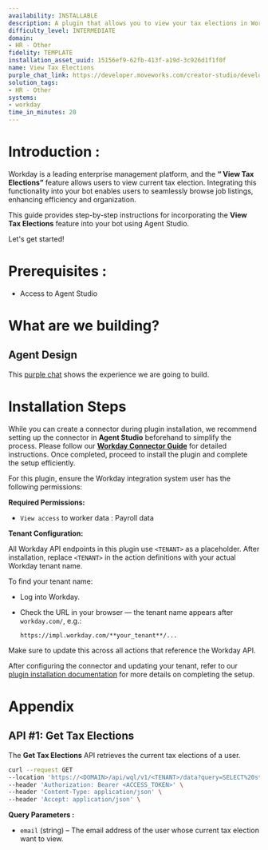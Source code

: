 ```yaml
---
availability: INSTALLABLE
description: A plugin that allows you to view your tax elections in Workday.
difficulty_level: INTERMEDIATE
domain:
- HR - Other
fidelity: TEMPLATE
installation_asset_uuid: 15156ef9-62fb-413f-a19d-3c926d1f1f0f
name: View Tax Elections
purple_chat_link: https://developer.moveworks.com/creator-studio/developer-tools/purple-chat/?conversation=%7B%22startTimestamp%22%3A%2211%3A43%2BAM%22%2C%22messages%22%3A%5B%7B%22role%22%3A%22user%22%2C%22parts%22%3A%5B%7B%22richText%22%3A%22%3Cp%3EI+want+to+view+my+tax+elections.%3Cbr%3E%3C%2Fp%3E%22%7D%5D%7D%2C%7B%22role%22%3A%22assistant%22%2C%22parts%22%3A%5B%7B%22richText%22%3A%22%3Cp%3EI%27ll+retrieve+your+tax+elections+from+Workday.%3Cbr%3E%3C%2Fp%3E%22%7D%5D%7D%2C%7B%22role%22%3A%22assistant%22%2C%22parts%22%3A%5B%7B%22reasoningSteps%22%3A%5B%7B%22status%22%3A%22success%22%2C%22richText%22%3A%22Fetching+tax+elections+from+Workday%22%7D%5D%7D%2C%7B%22richText%22%3A%22%3Cp%3EHere+are+your+current+tax+elections%3A%3Cbr%3E%3C%2Fp%3E%22%7D%2C%7B%22richText%22%3A%22%3Cb%3EFederal+Tax+Election%3C%2Fb%3E%3Cbr%3E%3Cb%3EStatus%3A+%3C%2Fb%3E+Married%3Cbr%3E%3Cb%3EAllowances%3A+%3C%2Fb%3E+2%3Cbr%3E%3Cb%3EAdditional+withholding%3A+%3C%2Fb%3E+%24100%3Cbr%3E%22%7D%2C%7B%22richText%22%3A%22%3Cb%3EState+Tax+Election%3C%2Fb%3E%3Cbr%3E%3Cb%3EState%3A+%3C%2Fb%3E+California%3Cbr%3E%3Cb%3EStatus%3A+%3C%2Fb%3E+Single%3Cbr%3E%3Cb%3EAllowances%3A+%3C%2Fb%3E+1%3Cbr%3E%3Cb%3EAdditional+withholding%3A+%3C%2Fb%3E+%2450%3Cbr%3E%22%7D%5D%7D%5D%7D
solution_tags:
- HR - Other
systems:
- workday
time_in_minutes: 20
---
```


# **Introduction :**

Workday is a leading enterprise management platform, and the **“ View Tax Elections”** feature allows users to view current tax election. Integrating this functionality into your bot enables users to seamlessly browse job listings, enhancing efficiency and organization.

This guide provides step-by-step instructions for incorporating the **View Tax Elections** feature into your bot using Agent Studio.

Let's get started!

# Prerequisites :

- Access to Agent Studio

# What are we building?

## **Agent Design**

This [purple chat](https://developer.moveworks.com/creator-studio/developer-tools/purple-chat?conversation=%7B%22startTimestamp%22%3A%2211%3A43%2BAM%22%2C%22messages%22%3A%5B%7B%22role%22%3A%22user%22%2C%22parts%22%3A%5B%7B%22richText%22%3A%22%3Cp%3EI+want+to+view+my+tax+elections.%3Cbr%3E%3C%2Fp%3E%22%7D%5D%7D%2C%7B%22role%22%3A%22assistant%22%2C%22parts%22%3A%5B%7B%22richText%22%3A%22%3Cp%3EI%27ll+retrieve+your+tax+elections+from+Workday.%3Cbr%3E%3C%2Fp%3E%22%7D%5D%7D%2C%7B%22role%22%3A%22assistant%22%2C%22parts%22%3A%5B%7B%22reasoningSteps%22%3A%5B%7B%22status%22%3A%22success%22%2C%22richText%22%3A%22Fetching+tax+elections+from+Workday%22%7D%5D%7D%2C%7B%22richText%22%3A%22%3Cp%3EHere+are+your+current+tax+elections%3A%3Cbr%3E%3C%2Fp%3E%22%7D%2C%7B%22richText%22%3A%22%3Cb%3EFederal+Tax+Election%3C%2Fb%3E%3Cbr%3E%3Cb%3EStatus%3A+%3C%2Fb%3E+Married%3Cbr%3E%3Cb%3EAllowances%3A+%3C%2Fb%3E+2%3Cbr%3E%3Cb%3EAdditional+withholding%3A+%3C%2Fb%3E+%24100%3Cbr%3E%22%7D%2C%7B%22richText%22%3A%22%3Cb%3EState+Tax+Election%3C%2Fb%3E%3Cbr%3E%3Cb%3EState%3A+%3C%2Fb%3E+California%3Cbr%3E%3Cb%3EStatus%3A+%3C%2Fb%3E+Single%3Cbr%3E%3Cb%3EAllowances%3A+%3C%2Fb%3E+1%3Cbr%3E%3Cb%3EAdditional+withholding%3A+%3C%2Fb%3E+%2450%3Cbr%3E%22%7D%5D%7D%5D%7D) shows the experience we are going to build.

# **Installation Steps**

While you can create a connector during plugin installation, we recommend setting up the connector in **Agent Studio** beforehand to simplify the process. Please follow our [**Workday Connector Guide**](https://developer.moveworks.com/marketplace/package/?id=workday&hist=home%2Cbrws#how-to-implement) for detailed instructions. Once completed, proceed to install the plugin and complete the setup efficiently.

For this plugin, ensure the Workday integration system user has the following permissions:

**Required Permissions:**

- `View access` to worker data : Payroll data

**Tenant Configuration:**

All Workday API endpoints in this plugin use `<TENANT>` as a placeholder. After installation, replace `<TENANT>` in the action definitions with your actual Workday tenant name.

To find your tenant name:

- Log into Workday.
- Check the URL in your browser — the tenant name appears after `workday.com/`, e.g.:
    
    `https://impl.workday.com/**your_tenant**/...`
    

Make sure to update this across all actions that reference the Workday API.

After configuring the connector and updating your tenant, refer to our [plugin installation documentation](https://help.moveworks.com/docs/ai-agent-marketplace-installation) for more details on completing the setup.

# **Appendix**

## API #1: Get Tax Elections

The **Get Tax Elections** API retrieves the current tax elections of a user.

```bash
curl --request GET
--location 'https://<DOMAIN>/api/wql/v1/<TENANT>/data?query=SELECT%20stateWithholdingWork_AdditionalAmount%2C%20stateWithholdingResident_MaritalStatus%2C%20stateWithholdingResident_NumberOfAllowances%2C%20federalWithholdingW_4_AdditionalAmount%2C%20federalWithholdingW_4_MaritalStatus%2C%20federalWithholdingW_4_NumberOfAllowances%20FROM%20workerFromEmailAddress%20(emailAddress%20%3D%20%27{{email}}%27)' \
--header 'Authorization: Bearer <ACCESS_TOKEN>' \
--header 'Content-Type: application/json' \
--header 'Accept: application/json' \
```

**Query Parameters :**

- `email`  (string) – The email address of the user whose current tax election want to view.